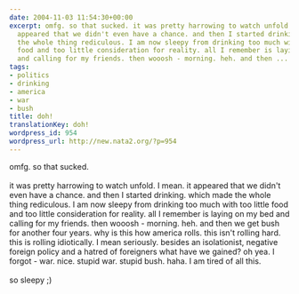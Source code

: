 ```yaml
---
date: 2004-11-03 11:54:30+00:00
excerpt: omfg. so that sucked. it was pretty harrowing to watch unfold. I mean. it
  appeared that we didn't even have a chance. and then I started drinking. which made
  the whole thing rediculous. I am now sleepy from drinking too much with too little
  food and too little consideration for reality. all I remember is laying on my bed
  and calling for my friends. then wooosh - morning. heh. and then ...
tags:
- politics
- drinking
- america
- war
- bush
title: doh!
translationKey: doh!
wordpress_id: 954
wordpress_url: http://new.nata2.org/?p=954
---
```


omfg. so that sucked. <br/><br/>it was pretty harrowing to watch unfold. I mean. it appeared that we didn't even have a chance. and then I started drinking. which made the whole thing rediculous. I am now sleepy from drinking too much with too little food and too little consideration for reality. all I remember is laying on my bed and calling for my friends. then wooosh - morning. heh. and then we get bush for another four years. why is this how america rolls. this isn't rolling hard. this is rolling idiotically. I mean seriously. besides an isolationist, negative foreign policy and a hatred of foreigners what have we gained? oh yea. I forgot - war. nice. stupid war. stupid bush. haha. I am tired of all this. <Br><br/>so sleepy ;)